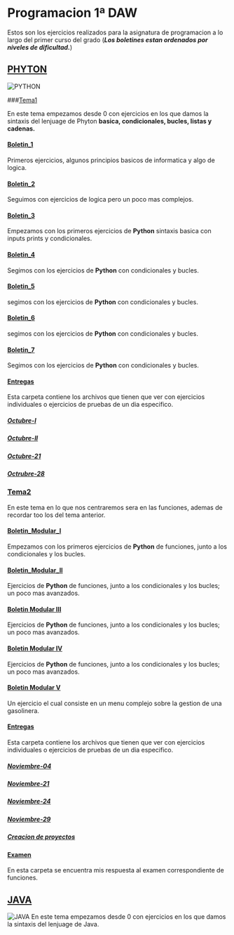 # Programacion 1ª DAW 
 Estos son los ejercicios realizados para la asignatura de programacion a lo largo del primer curso del grado (**_Los boletines estan ordenados por niveles de dificultad._**)
 
  ## [PHYTON](https://github.com/teljoa/programacion/tree/master/python)
  ![PYTHON](https://cosasdedevs.com/media/sections/images/python_5ceegEf.png)
  
  ###[Tema1](https://github.com/teljoa/programacion/tree/master/python/Tema1)
  
  En este tema empezamos desde 0 con ejercicios en los que damos la sintaxis del lenjuage de Phyton **basica, condicionales, bucles, listas y cadenas.**
    
   #### [Boletin_1](https://github.com/teljoa/programacion/tree/master/python/Tema1/Boletin1)
   Primeros ejercicios, algunos principios basicos de informatica y algo de logica.

   #### [Boletin_2](https://github.com/teljoa/programacion/tree/master/python/Tema1/Boletin2)
   Seguimos con ejercicios de logica pero un poco mas complejos.

   #### [Boletin_3](https://github.com/teljoa/programacion/tree/master/python/Tema1/Boletin3)
   Empezamos con los primeros ejercicios de **Python** sintaxis basica con inputs prints y condicionales.

   #### [Boletin_4](https://github.com/teljoa/programacion/tree/master/python/Tema1/Boletin4)
   Segimos con los ejercicios de **Python** con condicionales y bucles.

   #### [Boletin_5](https://github.com/teljoa/programacion/tree/master/python/Tema1/Boletin5)
   segimos con los ejercicios de **Python** con condicionales y bucles.

   #### [Boletin_6](https://github.com/teljoa/programacion/tree/master/python/Tema1/Boletin6)
   segimos con los ejercicios de **Python** con condicionales y bucles.

   #### [Boletin_7](https://github.com/teljoa/programacion/tree/master/python/Tema1/Boletin7)
   Segimos con los ejercicios de **Python** con condicionales y bucles.
   
   #### [Entregas](https://github.com/teljoa/programacion/tree/master/python/Tema1/Entregas)
   Esta carpeta contiene los archivos que tienen que ver con ejercicios individuales o ejercicios de pruebas de un dia especifico.
   
   ##### [Octubre-I](https://github.com/teljoa/programacion/tree/master/python/Tema1/Entregas/Octubre-I)
   
   ##### [Octubre-II](https://github.com/teljoa/programacion/tree/master/python/Tema1/Entregas/Octubre-II)
   
   ##### [Octubre-21](https://github.com/teljoa/programacion/tree/master/python/Tema1/Entregas/Octubre-21)
   
   ##### [Octrubre-28](https://github.com/teljoa/programacion/tree/master/python/Tema1/Entregas/Octubre-28)
   
   ### [Tema2](https://github.com/teljoa/programacion/tree/master/python/Tema2)
   En este tema en lo que nos centraremos sera en las funciones, ademas de recordar too los del tema anterior.

   #### [Boletin_Modular_I](https://github.com/teljoa/programacion/tree/master/python/Tema2/Programaci%C3%B3n%20Modular%20I/boletin_modular1/boletin_modular1/boletin)
   Empezamos con los primeros ejercicios de **Python** de funciones, junto a los condicionales y los bucles.

   #### [Boletin_Modular_II](https://github.com/teljoa/programacion/tree/master/python/Tema2/Modular%20Programming%20II/boletin/boletin)
   Ejercicios de **Python** de funciones, junto a los condicionales y los bucles; un poco mas avanzados.
   
   #### [Boletin Modular III](https://github.com/teljoa/programacion/tree/master/python/Tema2/Modular%20Programming%20III%20-%20Strings/boletin_modular3/boletin_modular3/ejercicios)
   Ejercicios de **Python** de funciones, junto a los condicionales y los bucles; un poco mas avanzados.
   
   #### [Boletin Modular IV](https://github.com/teljoa/programacion/tree/master/python/Tema2/Programaci%C3%B3n%20Modular%20IV/boletin_modular4/boletin_modular4)
   Ejercicios de **Python** de funciones, junto a los condicionales y los bucles; un poco mas avanzados.
   
   #### [Boletin Modular V](https://github.com/teljoa/programacion/tree/master/python/Tema2/Programaci%C3%B3n%20Modular%20V)
   Un ejercicio el cual consiste en un menu complejo sobre la gestion de una gasolinera.
   
   #### [Entregas](https://github.com/teljoa/programacion/tree/master/python/Tema2/Entregas)
   Esta carpeta contiene los archivos que tienen que ver con ejercicios individuales o ejercicios de pruebas de un dia especifico.
   
   ##### [Noviembre-04](https://github.com/teljoa/programacion/tree/master/python/Tema2/Entregas/04-11-22)
   
   ##### [Noviembre-21](https://github.com/teljoa/programacion/tree/master/python/Tema2/Entregas/21-11-22)
   
   ##### [Noviembre-24](https://github.com/teljoa/programacion/tree/master/python/Tema2/Entregas/24-11-22)
   
   ##### [Noviembre-29](https://github.com/teljoa/programacion/tree/master/python/Tema2/Entregas/29-11-22)
   
   ##### [Creacion de proyectos](https://github.com/teljoa/programacion/tree/master/python/Tema2/Entregas/Creacion%20de%20proyectos/edu-ws/edu-ws/15_11_Prueba)
   
   #### [Examen](https://github.com/teljoa/programacion/tree/master/python/Tema2/Examenes/13-12-22/Joaquin%20Garcia%20Tellez/Joaquin%20Garcia%20Tellez/pruba-13-12/Ejercicios)
   En esta carpeta se encuentra mis respuesta al examen correspondiente de funciones.

  ## [JAVA]()
  ![JAVA](https://i.blogs.es/53044d/java/1366_521.jpg)
   En este tema empezamos desde 0 con ejercicios en los que damos la sintaxis del lenjuage de Java.
